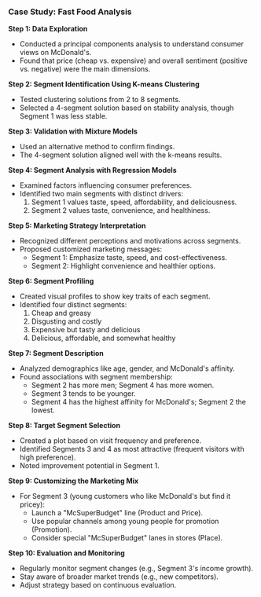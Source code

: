 ### Case Study: Fast Food Analysis

**Step 1: Data Exploration**
- Conducted a principal components analysis to understand consumer views on McDonald's.
- Found that price (cheap vs. expensive) and overall sentiment (positive vs. negative) were the main dimensions.

**Step 2: Segment Identification Using K-means Clustering**
- Tested clustering solutions from 2 to 8 segments.
- Selected a 4-segment solution based on stability analysis, though Segment 1 was less stable.

**Step 3: Validation with Mixture Models**
- Used an alternative method to confirm findings.
- The 4-segment solution aligned well with the k-means results.

**Step 4: Segment Analysis with Regression Models**
- Examined factors influencing consumer preferences.
- Identified two main segments with distinct drivers:
  1. Segment 1 values taste, speed, affordability, and deliciousness.
  2. Segment 2 values taste, convenience, and healthiness.

**Step 5: Marketing Strategy Interpretation**
- Recognized different perceptions and motivations across segments.
- Proposed customized marketing messages:
  - Segment 1: Emphasize taste, speed, and cost-effectiveness.
  - Segment 2: Highlight convenience and healthier options.

**Step 6: Segment Profiling**
- Created visual profiles to show key traits of each segment.
- Identified four distinct segments:
  1. Cheap and greasy
  2. Disgusting and costly
  3. Expensive but tasty and delicious
  4. Delicious, affordable, and somewhat healthy

**Step 7: Segment Description**
- Analyzed demographics like age, gender, and McDonald's affinity.
- Found associations with segment membership:
  - Segment 2 has more men; Segment 4 has more women.
  - Segment 3 tends to be younger.
  - Segment 4 has the highest affinity for McDonald's; Segment 2 the lowest.

**Step 8: Target Segment Selection**
- Created a plot based on visit frequency and preference.
- Identified Segments 3 and 4 as most attractive (frequent visitors with high preference).
- Noted improvement potential in Segment 1.

**Step 9: Customizing the Marketing Mix**
- For Segment 3 (young customers who like McDonald's but find it pricey):
  - Launch a "McSuperBudget" line (Product and Price).
  - Use popular channels among young people for promotion (Promotion).
  - Consider special "McSuperBudget" lanes in stores (Place).

**Step 10: Evaluation and Monitoring**
- Regularly monitor segment changes (e.g., Segment 3's income growth).
- Stay aware of broader market trends (e.g., new competitors).
- Adjust strategy based on continuous evaluation.
